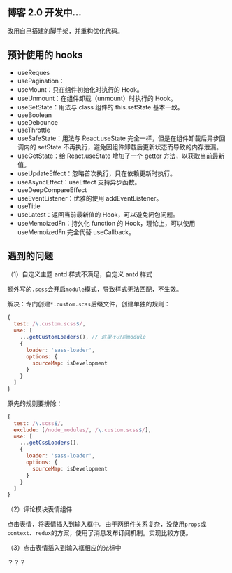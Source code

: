 ## 博客 2.0 开发中...

改用自己搭建的脚手架，并重构优化代码。

## 预计使用的 hooks

- useReques
- usePagination：
- useMount：只在组件初始化时执行的 Hook。
- useUnmount：在组件卸载（unmount）时执行的 Hook。
- useSetState：用法与 class 组件的 this.setState 基本一致。
- useBoolean
- useDebounce
- useThrottle
- useSafeState：用法与 React.useState 完全一样，但是在组件卸载后异步回调内的 setState 不再执行，避免因组件卸载后更新状态而导致的内存泄漏。
- useGetState：给 React.useState 增加了一个 getter 方法，以获取当前最新值。
- useUpdateEffect：忽略首次执行，只在依赖更新时执行。
- useAsyncEffect：useEffect 支持异步函数。
- useDeepCompareEffect
- useEventListener：优雅的使用 addEventListener。
- useTitle
- useLatest：返回当前最新值的 Hook，可以避免闭包问题。
- useMemoizedFn：持久化 function 的 Hook，理论上，可以使用 useMemoizedFn 完全代替 useCallback。

## 遇到的问题

（1）自定义主题 antd 样式不满足，自定义 antd 样式

额外写的`.scss`会开启`module`模式，导致样式无法匹配，不生效。

解决：专门创建`*.custom.scss`后缀文件，创建单独的规则：

```js
{
  test: /\.custom.scss$/,
  use: [
    ...getCustomLoaders(), // 这里不开启module
    {
      loader: 'sass-loader',
      options: {
        sourceMap: isDevelopment
      }
    }
  ]
}
```

原先的规则要排除：

```js
{
  test: /\.scss$/,
  exclude: [/node_modules/, /\.custom.scss$/],
  use: [
    ...getCssLoaders(),
    {
      loader: 'sass-loader',
      options: {
        sourceMap: isDevelopment
      }
    }
  ]
}
```

（2）评论模块表情组件

点击表情，将表情插入到输入框中。由于两组件关系复杂，没使用`props`或`context`、`redux`的方案，使用了消息发布订阅机制。实现比较方便。

（3）点击表情插入到输入框相应的光标中

？？？
